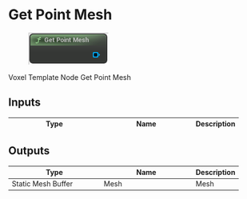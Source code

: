 # Get Point Mesh

<div align="left" data-full-width="false">

<figure><img src="Get_Point_Mesh.png" alt=""><figcaption></figcaption></figure>

</div>

Voxel Template Node Get Point Mesh

## Inputs

<table>
<thead><tr><th width="170">Type</th><th width="170">Name</th><th>Description</th></tr></thead>
<tbody>
</tbody>
</table>

## Outputs

<table>
<thead><tr><th width="170">Type</th><th width="170">Name</th><th>Description</th></tr></thead>
<tbody>
<tr><td>Static Mesh Buffer</td><td>Mesh</td><td>Mesh</td></tr>
</tbody>
</table>